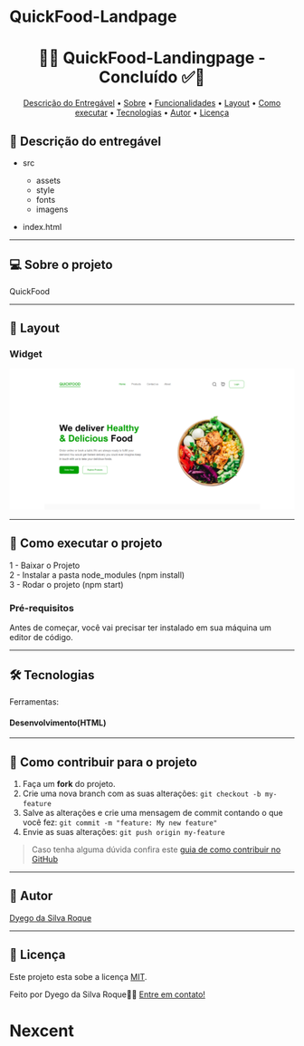 # QuickFood-Landpage

<h1 align="center"> 
	  🚀✅ QuickFood-Landingpage - Concluído ✅🚀
</h1>

<p align="center">
 <a href="#-Descrição-do-entregável">Descrição do Entregável</a> •
 <a href="#-sobre-o-projeto">Sobre</a> •
 <a href="#-funcionalidades">Funcionalidades</a> •
 <a href="#-layout">Layout</a> • 
 <a href="#-como-executar-o-projeto">Como executar</a> • 
 <a href="#-tecnologias">Tecnologias</a> • 
 <a href="#-autor">Autor</a> • 
 <a href="#user-content--licença">Licença</a>
</p>

## 📄 Descrição do entregável

- src
	- assets
  	- style
  	- fonts
  	- imagens

- index.html

  
---


## 💻 Sobre o projeto

QuickFood

---

## 🎨 Layout

### Widget

![web1](https://github.com/Dyzer4/QuickFood-Landpage/blob/main/src/assets/img/screenshot.png)<br>

---

<!-- ---------------------------------------------------------------------- -->

<!-- MODELO DE COMO EXECUTAR O PROJETO -->
## 🚀 Como executar o projeto

1 - Baixar o Projeto <br>
2 - Instalar a pasta node_modules (npm install)<br>
3 - Rodar o projeto (npm start)

### Pré-requisitos

Antes de começar, você vai precisar ter instalado em sua máquina um editor de código.

---

## 🛠 Tecnologias

Ferramentas:
#### Desenvolvimento(HTML)

---

<!-- ---------------------------------------------------------------------- -->

<!-- MODELO DE COMO CONTRIBUIR PARA O PROJETO -->
## 💪 Como contribuir para o projeto

1. Faça um **fork** do projeto.
2. Crie uma nova branch com as suas alterações: `git checkout -b my-feature`
3. Salve as alterações e crie uma mensagem de commit contando o que você fez: `git commit -m "feature: My new feature"`
4. Envie as suas alterações: `git push origin my-feature`
> Caso tenha alguma dúvida confira este [guia de como contribuir no GitHub](./CONTRIBUTING.md)

---

<!-- ---------------------------------------------------------------------- -->

<!-- MODELO DE AUTOR-->
## 🦸 Autor

<a href="https://www.linkedin.com/in/dyego-roque-6101a6180">
Dyego da Silva Roque</a>
 <br />

---

<!-- ---------------------------------------------------------------------- -->

<!-- MODELO DE LICENÇA -->
## 📝 Licença

Este projeto esta sobe a licença [MIT](./LICENSE).

Feito por Dyego da Silva Roque👋🏽 [Entre em contato!](https://www.linkedin.com/in/dyego-roque-6101a6180)

# Nexcent
